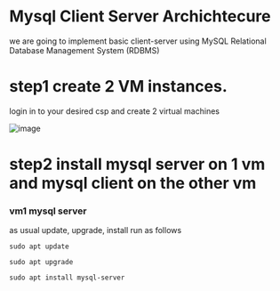 # Mysql Client Server Archichtecure 

we are going to implement basic client-server using MySQL Relational Database Management System (RDBMS)


# step1 create 2 VM instances.
login in to your desired csp and create 2 virtual machines

![image](https://user-images.githubusercontent.com/73601265/232483380-71cd7e6c-1102-4054-8a12-5500584f6541.png)

# step2 install mysql server on 1 vm and mysql client on the other vm

### vm1 mysql server
as usual update, upgrade, install run as follows

`sudo apt update`

`sudo apt upgrade`

`sudo apt install mysql-server`

